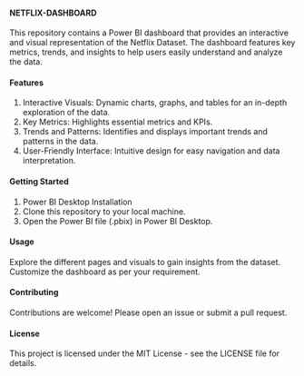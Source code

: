 #### NETFLIX-DASHBOARD
This repository contains a Power BI dashboard that provides an interactive and visual representation of the Netflix Dataset. The dashboard features key metrics, trends, and insights to help users easily understand and analyze the data.

#### Features

1) Interactive Visuals: Dynamic charts, graphs, and tables for an in-depth exploration of the data.
2) Key Metrics: Highlights essential metrics and KPIs.
3) Trends and Patterns: Identifies and displays important trends and patterns in the data.
4) User-Friendly Interface: Intuitive design for easy navigation and data interpretation.
#### Getting Started

1) Power BI Desktop Installation
2) Clone this repository to your local machine.
3) Open the Power BI file (.pbix) in Power BI Desktop.
#### Usage

Explore the different pages and visuals to gain insights from the dataset.
Customize the dashboard as per your requirement.
#### Contributing

Contributions are welcome! Please open an issue or submit a pull request.
#### License

This project is licensed under the MIT License - see the LICENSE file for details.

